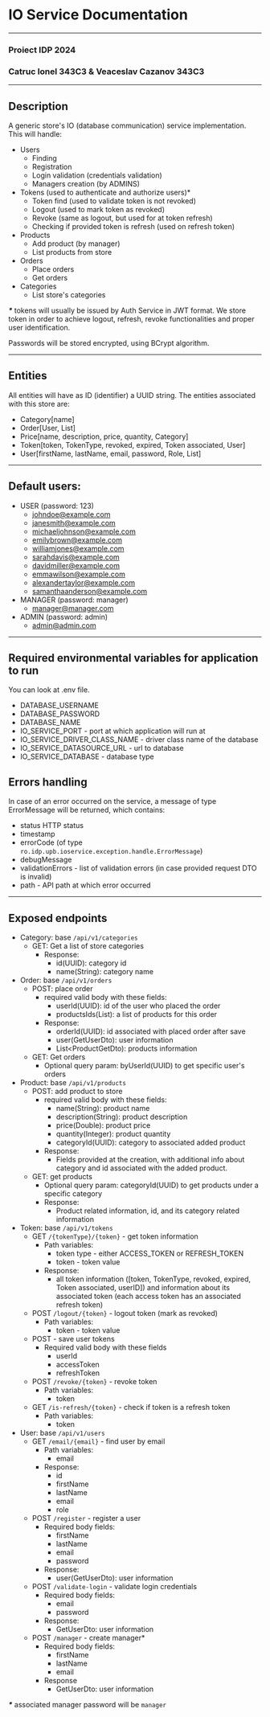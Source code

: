 # IO Service Documentation
***
### Proiect IDP 2024
### Catruc Ionel 343C3 & Veaceslav Cazanov 343C3
***

## Description

A generic store's IO (database communication) service implementation. This will handle:
- Users
  - Finding
  - Registration
  - Login validation (credentials validation)
  - Managers creation (by ADMINS)
- Tokens (used to authenticate and authorize users)*
  - Token find (used to validate token is not revoked)
  - Logout (used to mark token as revoked)
  - Revoke (same as logout, but used for at token refresh)
  - Checking if provided token is refresh (used on refresh token)
- Products
  - Add product (by manager)
  - List products from store
- Orders
  - Place orders
  - Get orders
- Categories
  - List store's categories

**_*_** tokens will usually be issued by Auth Service in JWT format. We store token in order to achieve logout, refresh, revoke functionalities and proper user identification.

Passwords will be stored encrypted, using BCrypt algorithm.

***
## Entities

All entities will have as ID (identifier) a UUID string. The entities associated with this store are:
- Category[name]
- Order[User, List<Product>]
- Price[name, description, price, quantity, Category]
- Token[token, TokenType, revoked, expired, Token associated, User]
- User[firstName, lastName, email, password, Role, List<Token>]
***
## Default users:
- USER (password: 123)
  - johndoe@example.com
  - janesmith@example.com
  - michaeljohnson@example.com
  - emilybrown@example.com
  - williamjones@example.com
  - sarahdavis@example.com
  - davidmiller@example.com
  - emmawilson@example.com
  - alexandertaylor@example.com
  - samanthaanderson@example.com
- MANAGER (password: manager)
  - manager@manager.com
- ADMIN (password: admin)
  - admin@admin.com
***
## Required environmental variables for application to run
You can look at .env file.

- DATABASE_USERNAME
- DATABASE_PASSWORD
- DATABASE_NAME
- IO_SERVICE_PORT - port at which application will run at
- IO_SERVICE_DRIVER_CLASS_NAME - driver class name of the database
- IO_SERVICE_DATASOURCE_URL - url to database
- IO_SERVICE_DATABASE - database type

## Errors handling
In case of an error occurred on the service, a message of type ErrorMessage will be returned, which contains:
- status HTTP status
- timestamp
- errorCode (of type `ro.idp.upb.ioservice.exception.handle.ErrorMessage`)
- debugMessage
- validationErrors - list of validation errors (in case provided request DTO is invalid)
- path - API path at which error occurred

***
## Exposed endpoints

- Category: base `/api/v1/categories`
  - GET: Get a list of store categories
    - Response:
      - id(UUID): category id
      - name(String): category name
- Order: base `/api/v1/orders`
  - POST: place order
    - required valid body with these fields:
      - userId(UUID): id of the user who placed the order
      - productsIds(List<UUID>): a list of products for this order
    - Response:
      - orderId(UUID): id associated with placed order after save
      - user(GetUserDto): user information
      - List<ProductGetDto): products information
  - GET: Get orders
    - Optional query param: byUserId(UUID) to get specific user's orders
- Product: base `/api/v1/products`
  - POST: add product to store
    - required valid body with these fields:
      - name(String): product name
      - description(String): product description
      - price(Double): product price
      - quantity(Integer): product quantity
      - categoryId(UUID): category to associated added product
    - Response:
      - Fields provided at the creation, with additional info about category and id associated with the added product.
  - GET: get products 
    - Optional query param: categoryId(UUID) to get products under a specific category
    - Response:
      - Product related information, id, and its category related information
- Token: base `/api/v1/tokens`
  - GET `/{tokenType}/{token}` - get token information
    - Path variables:
      - token type - either ACCESS_TOKEN or REFRESH_TOKEN
      - token - token value
    - Response:
      - all token information ([token, TokenType, revoked, expired, Token associated, userID]) and information about its associated token (each access token has an associated refresh token)
  - POST `/logout/{token}` - logout token (mark as revoked)
    - Path variables:
      - token - token value
  - POST - save user tokens
    - Required valid body with these fields
      - userId
      - accessToken
      - refreshToken
  - POST `/revoke/{token}` - revoke token
    - Path variables:
      - token
  - GET `/is-refresh/{token}` - check if token is a refresh token
    - Path variables:
      - token
- User: base `/api/v1/users`
  - GET `/email/{email}` - find user by email
    - Path variables:
      - email
    - Response:
      - id
      - firstName
      - lastName
      - email
      - role
  - POST `/register` - register a user
    - Required body fields:
      - firstName
      - lastName
      - email
      - password
    - Response:
      - user(GetUserDto): user information
  - POST `/validate-login` - validate login credentials
    - Required body fields:
      - email
      - password
    - Response:
      - GetUserDto: user information
  - POST `/manager` - create manager*
    - Required body fields:
      - firstName
      - lastName
      - email
    - Response 
      - GetUserDto: user information 

**_*_** associated manager password will be `manager`
